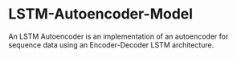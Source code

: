 # LSTM-Autoencoder-Model
An LSTM Autoencoder is an implementation of an autoencoder for sequence data using an Encoder-Decoder LSTM architecture.
